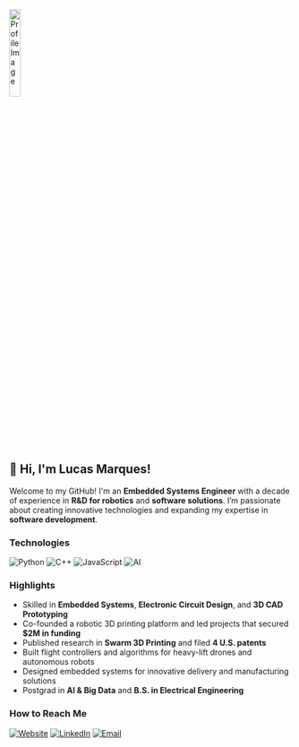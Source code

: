 <img src="https://github.com/user-attachments/assets/c14fbade-e7ae-495e-a291-ac3094621274" alt="Profile Image" style="width:20%;">

## 👋 Hi, I'm Lucas Marques!

Welcome to my GitHub! I'm an **Embedded Systems Engineer** with a decade of experience in **R&D for robotics** and **software solutions**. I’m passionate about creating innovative technologies and expanding my expertise in **software development**.

### Technologies
![Python](https://img.shields.io/badge/Python-3776AB?style=for-the-badge&logo=python&logoColor=white)
![C++](https://img.shields.io/badge/C++-00599C?style=for-the-badge&logo=cplusplus&logoColor=white)
![JavaScript](https://img.shields.io/badge/JavaScript-F7DF1E?style=for-the-badge&logo=javascript&logoColor=black)
![AI](https://img.shields.io/badge/Artificial%20Intelligence-FF4B4B?style=for-the-badge&logo=openai&logoColor=white)

### Highlights
- Skilled in **Embedded Systems**, **Electronic Circuit Design**, and **3D CAD Prototyping**
- Co-founded a robotic 3D printing platform and led projects that secured **$2M in funding**
- Published research in **Swarm 3D Printing** and filed **4 U.S. patents**
- Built flight controllers and algorithms for heavy-lift drones and autonomous robots
- Designed embedded systems for innovative delivery and manufacturing solutions
- Postgrad in **AI & Big Data** and **B.S. in Electrical Engineering**

### How to Reach Me

[![Website](https://img.shields.io/badge/Website-4285F4?style=for-the-badge&logo=google-chrome&logoColor=white)](https://www.lucasgmarques.com)
[![LinkedIn](https://img.shields.io/badge/LinkedIn-0A66C2?style=for-the-badge&logo=linkedin&logoColor=white)](https://www.linkedin.com/in/lucasgmx)
[![Email](https://img.shields.io/badge/Email-EA4335?style=for-the-badge&logo=gmail&logoColor=white)](mailto:lucas@marques.llc)
